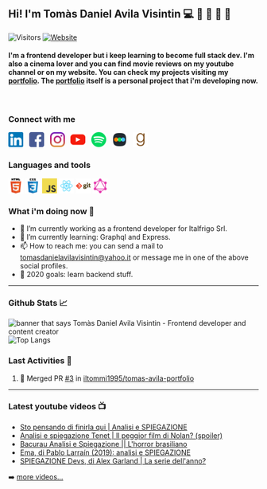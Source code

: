 ## Hi! I'm Tomàs Daniel Avila Visintin :computer: :movie_camera: :cinema: :musical_note: :book:

![Visitors](https://visitor-badge.laobi.icu/badge?page_id=iltommi1995) 
[![Website](https://img.shields.io/website?down_color=black&style=for-the-badge&up_color=DarkRed&up_message=Schegge%20di%20vetro&url=http%3A%2F%2Fscheggedivetro.org%2F)](http://scheggedivetro.org/)

#### I'm a frontend developer but i keep learning to become full stack dev. I'm also a cinema lover and you can find movie reviews on my youtube channel or on my website. You can check my projects visiting my [portfolio](https://iltommi1995.github.io/tomas-avila-portfolio). The [portfolio](https://iltommi1995.github.io/tomas-avila-portfolio) itself is a personal project that i'm developing now.

<br />

### Connect with me

<p align='left'>
   <a href="https://www.linkedin.com/in/tom%C3%A0s-daniel-avila-visintin-2b5497170/" target="_blank"><img height="30" src="https://raw.githubusercontent.com/iltommi1995/iltommi1995/master/img/linkedin.png?raw=true"></a>&nbsp;&nbsp;
   <a href="https://www.facebook.com/tomas.avila.315/" target="_blank"><img height="30" src="https://raw.githubusercontent.com/iltommi1995/iltommi1995/master/img/facebook.png?raw=true"></a>&nbsp;&nbsp;
   <a href="https://www.instagram.com/tomasavila1995/" target="_blank"><img height="30" src="https://raw.githubusercontent.com/iltommi1995/iltommi1995/master/img/instagram.png?raw=true"></a>&nbsp;&nbsp;
   <a href="https://www.youtube.com/channel/UCM9VcbN0xkcJERMXiS5RH-Q" target="_blank"><img height="30" src="https://raw.githubusercontent.com/iltommi1995/iltommi1995/master/img/youtube.png?raw=true"></a>&nbsp;&nbsp;
   <a href="https://open.spotify.com/user/1172080907?si=dt2JobNkQkCXAsxBxP9wJg" target="_blank"><img height="30" src="https://raw.githubusercontent.com/iltommi1995/iltommi1995/master/img/spotify.png?raw=true"></a>&nbsp;&nbsp;
   <a href="https://letterboxd.com/ilTommi/" target="_blank"><img height="30" src="https://raw.githubusercontent.com/iltommi1995/iltommi1995/master/img/letterboxd.png?raw=true"></a>&nbsp;&nbsp;
   <a href="https://www.goodreads.com/user/show/108154736-tom-s-avila" target="_blank"><img height="30" src="https://raw.githubusercontent.com/iltommi1995/iltommi1995/master/img/goodreads.png?raw=true"></a>&nbsp;&nbsp;

<br/>
   
### Languages and tools
<p align="left">
<img height="30" src="https://raw.githubusercontent.com/github/explore/80688e429a7d4ef2fca1e82350fe8e3517d3494d/topics/html/html.png" />
<img height="30" src="https://raw.githubusercontent.com/github/explore/80688e429a7d4ef2fca1e82350fe8e3517d3494d/topics/css/css.png" />
<img height="30" src="https://raw.githubusercontent.com/github/explore/80688e429a7d4ef2fca1e82350fe8e3517d3494d/topics/javascript/javascript.png" />
<img height="30" src="https://raw.githubusercontent.com/github/explore/80688e429a7d4ef2fca1e82350fe8e3517d3494d/topics/react/react.png" />
<img height="30" src="https://raw.githubusercontent.com/github/explore/80688e429a7d4ef2fca1e82350fe8e3517d3494d/topics/git/git.png" />
<img height="30" src="https://raw.githubusercontent.com/github/explore/80688e429a7d4ef2fca1e82350fe8e3517d3494d/topics/graphql/graphql.png" />


<br />

### What i'm doing now :pushpin:

- 🔭 I’m currently working as a frontend developer for Italfrigo Srl.
- 🌱 I’m currently learning: Graphql and Express.
- 📫 How to reach me: you can send a mail to tomasdanielavilavisintin@yahoo.it or message me in one of the above social profiles.
- 🥅 2020 goals: learn backend stuff.


---

   
### Github Stats 📈

<img src="https://github-readme-stats.vercel.app/api?username=iltommi1995&&show_icons=true&title_color=10cf53&icon_color=ffffff&text_color=ffffff&bg_color=050505" alt="banner that says Tomàs Daniel Avila Visintin - Frontend developer and content creator"> ![Top Langs](https://github-readme-stats.vercel.app/api/top-langs/?username=iltommi1995&theme=buefy&bg_color=050505&title_color=10cf53&text_color=ffffff&layout=compact)

### Last Activities :page_with_curl:

<!--START_SECTION:activity-->
1. 🎉 Merged PR [#3](https://github.com/iltommi1995/tomas-avila-portfolio/pull/3) in [iltommi1995/tomas-avila-portfolio](https://github.com/iltommi1995/tomas-avila-portfolio)
<!--END_SECTION:activity-->


---

### Latest youtube videos 📺

<!-- YOUTUBE:START -->
- [Sto pensando di finirla qui | Analisi e SPIEGAZIONE](https://www.youtube.com/watch?v=SwxMwrugkWQ)
- [Analisi e spiegazione Tenet | Il peggior film di Nolan? (spoiler)](https://www.youtube.com/watch?v=m4XiHyeAXxg)
- [Bacurau Analisi e Spiegazione || L'horror brasiliano](https://www.youtube.com/watch?v=4ncp13USr-8)
- [Ema, di Pablo Larraín (2019): analisi e SPIEGAZIONE](https://www.youtube.com/watch?v=xMg98noecHA)
- [SPIEGAZIONE Devs, di Alex Garland | La serie dell'anno?](https://www.youtube.com/watch?v=PE8-8gkAMU0)
<!-- YOUTUBE:END -->

➡️ [more videos...](https://www.youtube.com/channel/UCM9VcbN0xkcJERMXiS5RH-Q)



